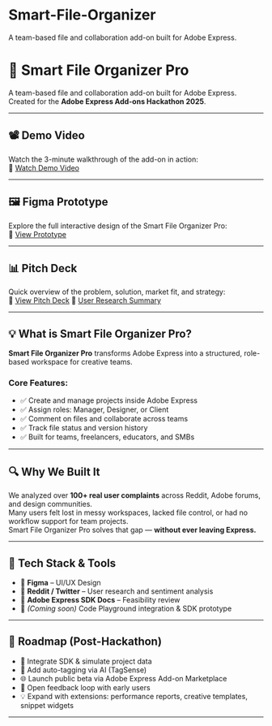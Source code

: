 # Smart-File-Organizer
A team-based file and collaboration add-on built for Adobe Express. 
# 🎨 Smart File Organizer Pro

A team-based file and collaboration add-on built for Adobe Express.  
Created for the **Adobe Express Add-ons Hackathon 2025**.

---

## 📽 Demo Video  
Watch the 3-minute walkthrough of the add-on in action:  
🔗 [Watch Demo Video](https://youtu.be/SKQ-TFYAnYc)

---

## 🖼 Figma Prototype  
Explore the full interactive design of the Smart File Organizer Pro:  
🔗 [View Prototype](https://www.figma.com/proto/EuTIr7lXngLJRq63EMDqt6/Projects?node-id=201-4078&t=L8TUmzb0OoojuBAK-1)

---

## 📊 Pitch Deck  
Quick overview of the problem, solution, market fit, and strategy:  
🔗 [View Pitch Deck](https://www.figma.com/deck/FLM2FYrPYvu0LTGXnsMVba/BorderPay--Copy-?node-id=1-93&t=FBSAQL8AuepJr2Uy-1)
🔗 [User Research Summary](https://docs.google.com/document/d/1B5aujI5N_6zM6GcSBDfMQgcQKT6PTzLe733EkiHbR4k/edit?usp=sharing)

---

## 💡 What is Smart File Organizer Pro?

**Smart File Organizer Pro** transforms Adobe Express into a structured, role-based workspace for creative teams.

### Core Features:
- ✅ Create and manage projects inside Adobe Express  
- ✅ Assign roles: Manager, Designer, or Client  
- ✅ Comment on files and collaborate across teams  
- ✅ Track file status and version history  
- ✅ Built for teams, freelancers, educators, and SMBs

---

## 🔍 Why We Built It

We analyzed over **100+ real user complaints** across Reddit, Adobe forums, and design communities.  
Many users felt lost in messy workspaces, lacked file control, or had no workflow support for team projects.  
Smart File Organizer Pro solves that gap — **without ever leaving Express.**

---

## 🚀 Tech Stack & Tools

- 📐 **Figma** – UI/UX Design  
- 🧠 **Reddit / Twitter** – User research and sentiment analysis  
- 📄 **Adobe Express SDK Docs** – Feasibility review  
- 🧰 *(Coming soon)* Code Playground integration & SDK prototype

---

## 🧭 Roadmap (Post-Hackathon)

- 🔄 Integrate SDK & simulate project data  
- 🤖 Add auto-tagging via AI (TagSense)  
- 🌐 Launch public beta via Adobe Express Add-on Marketplace  
- 💬 Open feedback loop with early users  
- 💡 Expand with extensions: performance reports, creative templates, snippet widgets

-----
